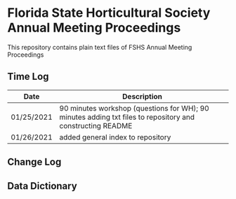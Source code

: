 # Florida State Horticultural Society Annual Meeting Proceedings
 This repository contains plain text files of FSHS Annual Meeting Proceedings

## Time Log
| Date | Description |
| ------- | --------- |
| 01/25/2021 | 90 minutes workshop (questions for WH); 90 minutes adding txt files to repository and constructing README
| 01/26/2021 | added general index to repository

## Change Log


## Data Dictionary
